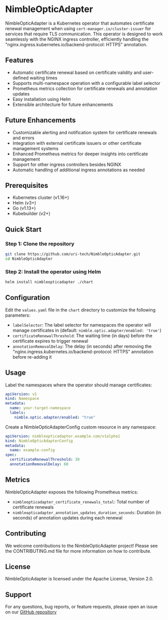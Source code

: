 # NimbleOpticAdapter

<!-- <p align="center">
  <img src="https://example.com/icon.png" alt="NimbleOpticAdapter Icon" width="80" height="80">
</p> -->

NimbleOpticAdapter is a Kubernetes operator that automates certificate renewal management when using `cert-manager.io/cluster-issuer` for services that require TLS communication. This operator is designed to work seamlessly with the NGINX ingress controller, efficiently handling the "nginx.ingress.kubernetes.io/backend-protocol: HTTPS" annotation.

<!-- ![NimbleOpticAdapter Diagram](diagram.png) -->

## Features

- Automatic certificate renewal based on certificate validity and user-defined waiting times
- Supports multi-namespace operation with a configurable label selector
- Prometheus metrics collection for certificate renewals and annotation updates
- Easy installation using Helm
- Extensible architecture for future enhancements

## Future Enhancements

- Customizable alerting and notification system for certificate renewals and errors
- Integration with external certificate issuers or other certificate management systems
- Enhanced Prometheus metrics for deeper insights into certificate management
- Support for other ingress controllers besides NGINX
- Automatic handling of additional ingress annotations as needed

## Prerequisites

- Kubernetes cluster (v1.16+)
- Helm (v3+)
- Go (v1.13+)
- Kubebuilder (v2+)

## Quick Start

### Step 1: Clone the repository

```bash
git clone https://github.com/uri-tech/NimbleOpticAdapter.git
cd NimbleOpticAdapter
```

### Step 2: Install the operator using Helm

```bash
helm install nimbleopticadapter ./chart
```

## Configuration

Edit the `values.yaml` file in the `chart` directory to customize the following parameters:

- `labelSelector`: The label selector for namespaces the operator will manage certificates in (default: `nimble.optic.adapter/enabled: 'true'`)
- `certificateRenewalThreshold`: The waiting time (in days) before the certificate expires to trigger renewal
- `annotationRemovalDelay`: The delay (in seconds) after removing the "nginx.ingress.kubernetes.io/backend-protocol: HTTPS" annotation before re-adding it

## Usage

Label the namespaces where the operator should manage certificates:

```yaml
apiVersion: v1
kind: Namespace
metadata:
  name: your-target-namespace
  labels:
    nimble.optic.adapter/enabled: "true"
```

Create a NimbleOpticAdapterConfig custom resource in any namespace:

```yaml
apiVersion: nimbleopticadapter.example.com/v1alpha1
kind: NimbleOpticAdapterConfig
metadata:
  name: example-config
spec:
  certificateRenewalThreshold: 30
  annotationRemovalDelay: 60
```

## Metrics

NimbleOpticAdapter exposes the following Prometheus metrics:

- `nimbleopticadapter_certificate_renewals_total`: Total number of certificate renewals
- `nimbleopticadapter_annotation_updates_duration_seconds`: Duration (in seconds) of annotation updates during each renewal

## Contributing

We welcome contributions to the NimbleOpticAdapter project! Please see the CONTRIBUTING.md file for more information on how to contribute.

## License

NimbleOpticAdapter is licensed under the Apache License, Version 2.0.

## Support

For any questions, bug reports, or feature requests, please open an issue on our [GitHub repository](https://github.com/uri-tech/NimbleOpticAdapter/issues)

<!-- ## Attribution

### Images

Diagram: [Unsplash](https://unsplash.com/photos/U9s5m5L2Gn0) (License: CC0) -->

<!-- git pull --allow-unrelated-histories https://github.com/uri-tech/NimbleOpticAdapter main -->



<!-- kubebuilder init --domain nimbleopticadapter.tech-ua.com --repo github.com/uri-tech/NimbleOpticAdapter -->
